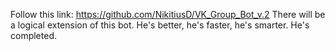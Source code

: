 Follow this link: https://github.com/NikitiusD/VK_Group_Bot_v.2
There will be a logical extension of this bot. He's better, he's faster, he's smarter. He's completed.
